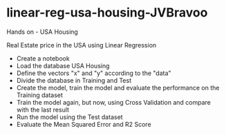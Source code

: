 # linear-reg-usa-housing-JVBravoo

Hands on - USA Housing

Real Estate price in the USA using Linear Regression

* Create a notebook
* Load the database USA Housing
* Define the vectors "x" and "y" according to the "data"
* Divide the database in Training and Test
* Create the model, train the model and evaluate the performance on the Training dataset
* Train the model again, but now, using Cross Validation and compare with the last result
* Run the model using the Test dataset
* Evaluate the Mean Squared Error and R2 Score
